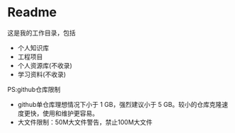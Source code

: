 # Readme

这是我的工作目录，包括

- 个人知识库
- 工程项目
- 个人资源库(不收录)
- 学习资料(不收录)

PS:github仓库限制

- github单仓库理想情况下小于 1 GB，强烈建议小于 5 GB。较小的仓库克隆速度更快，使用和维护更容易。
- 大文件限制：50M大文件警告，禁止100M大文件
